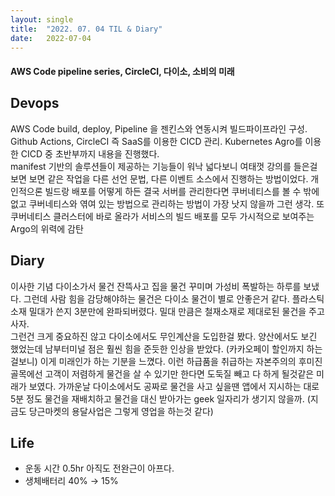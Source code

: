 ```yaml
---
layout:	single
title:	"2022. 07. 04 TIL & Diary"
date:	2022-07-04
---
```


  #### AWS Code pipeline series, CircleCI, 다이소, 소비의 미래

## Devops  

AWS Code build, deploy, Pipeline 을 젠킨스와 연동시켜 빌드파이프라인 구성. Github Actions, CircleCI 즉 SaaS를 이용한 CICD 관리. Kubernetes Agro를 이용한 CICD 중 초반부까지 내용을 진행했다.   
 manifest 기반의 솔루션들이 제공하는 기능들이 워낙 넓다보니 여태껏 강의를 들은걸 보면 보면 같은 작업을 다른 선언 문법, 다른 이벤트 소스에서 진행하는 방법이었다. 개인적으론 빌드랑 배포를 어떻게 하든 결국 서버를 관리한다면 쿠버네티스를 볼 수 밖에 없고 쿠버네티스와 엮여 있는 방법으로 관리하는 방법이 가장 낫지 않을까 그런 생각. 또 쿠버네티스 클러스터에 바로 올라가 서비스의 빌드 배포를 모두 가시적으로 보여주는 Argo의 위력에 감탄

## Diary  

이사한 기념 다이소가서 물건 잔뜩사고 집을 물건 꾸미며 가성비 폭발하는 하루를 보냈다. 그런데 사람 힘을 감당해야하는 물건은 다이소 물건이 별로 안좋은거 같다. 플라스틱소재 밀대가 쓴지 3분만에 완파되버렸다. 밀대 만큼은 철재소재로 제대로된 물건을 주고 사자.   
 그런건 크게 중요하진 않고 다이소에서도 무인계산을 도입한걸 봤다. 양산에서도 보긴 했었는데 남부터미널 점은 훨씬 힘을 준듯한 인상을 받았다. (카카오페이 할인까지 하는걸보니) 이게 미래인가 하는 기분을 느꼈다. 이런 하급품을 취급하는 자본주의의 후미진 골목에선 고객이 저렴하게 물건을 살 수 있기만 한다면 도둑질 빼고 다 하게 될것같은 미래가 보였다. 가까운날 다이소에서도 공짜로 물건을 사고 싶을땐 앱에서 지시하는 대로 5분 정도 물건을 재배치하고 물건을 대신 받아가는 geek 일자리가 생기지 않을까. (지금도 당근마켓의 용달사업은 그렇게 영업을 하는것 같다)

## Life  

* 운동 시간 0.5hr 아직도 전완근이 아프다.
* 생체배터리 40% → 15%
  